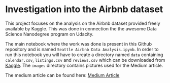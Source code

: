 # Investigation into the Airbnb dataset
This project focuses on the analysis on the Airbnb dataset provided freely available by Kaggle. This was done in connection the the awesome Data Science Nanodegree program on Udacity.

The main notebook where the work was done is present in this Github repository and is named `Seattle Airbnb Data Analysis.ipynb`. In order to run this notebook you will have to create a directory named `data` containing `calendar.csv`, `listings.csv` and `reviews.csv` which can be downloaded from [Kaggle](https://www.kaggle.com/airbnb/seattle/data). The `images` directory contains pictures used for the Medium article.

The medium article can be found here: [Medium Article](https://jiekebo.medium.com/what-affects-listing-prices-on-airbnb-f671989e9d2d)